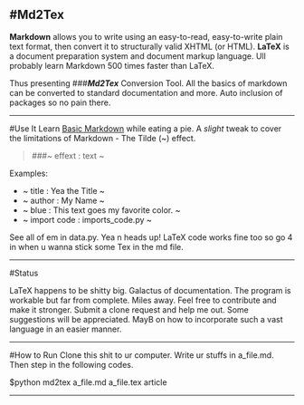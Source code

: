 #**Md2Tex**
----------

**Markdown** allows you to write using an easy-to-read, easy-to-write plain text format, then convert it to structurally valid XHTML (or HTML). **LaTeX** is a document preparation system and document markup language. Ull probably learn Markdown 500 times faster than LaTeX.

Thus presenting 
###***Md2Tex*** Conversion Tool. 
All the basics of markdown can be converted to standard documentation and more. Auto inclusion of packages so no pain there. 

---
#Use It
Learn [Basic Markdown](http://daringfireball.net/projects/markdown/syntax#link) while eating a pie. A *slight* tweak to cover the limitations of Markdown - The Tilde (~) effect.
>###~ effext : text ~

Examples:

* ~ title : Yea the Title ~
* ~ author : My Name ~
* ~ blue : This text goes my favorite color. ~
* ~ import code : imports_code.py ~


See all of em in data.py. Yea n heads up! LaTeX code works fine too so go 4 in when u wanna stick some Tex in the md file.

----
#Status

LaTeX happens to be shitty big. Galactus of documentation. The program is workable but far from complete. Miles away. Feel free to contribute and make it stronger. Submit a clone request and help me out. Some suggestions will be appreciated. MayB on how to incorporate such a vast language in an easier manner.

----
#How to Run
Clone this shit to ur computer. Write ur stuffs in a_file.md. Then step in the following codes.

$python md2tex a_file.md a_file.tex article

------
